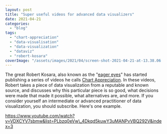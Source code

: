 ```yaml
---
layout: post
title: "Super useful videos for advanced data visualizers"
date: 2021-04-21
categories: 
  - "blog"
tags: 
  - "chart-appreciation"
  - "data-visualisation"
  - "data-visualization"
  - "dataviz"
  - "robert-kosara"
coverImage: "/assets/images/2021/04/screen-shot-2021-04-21-at-13.38.06.png"
---
```


The great Robert Kosara, also known as the "[eager eyes](https://eagereyes.org)" has started publishing a series of videos he calls [Chart Appreciation](https://www.youtube.com/watch?v=ftqNuw9H7h8&list=PLbzq0eVw_4Dkqd5kuwY3uMANPvVBQ292V). In these videos, Robert takes a piece of data visualization from a reputable and known source, and discusses why this particular piece is so good, what decisions were made that made it possible, what alternatives are, and more. If you consider yourself an intermediate or advanced practitioner of data visualization, you should subscribe. Here's one example.

https://www.youtube.com/watch?v=VDXCYV7sbmw&list=PLbzq0eVw\_4Dkqd5kuwY3uMANPvVBQ292V&index=3
